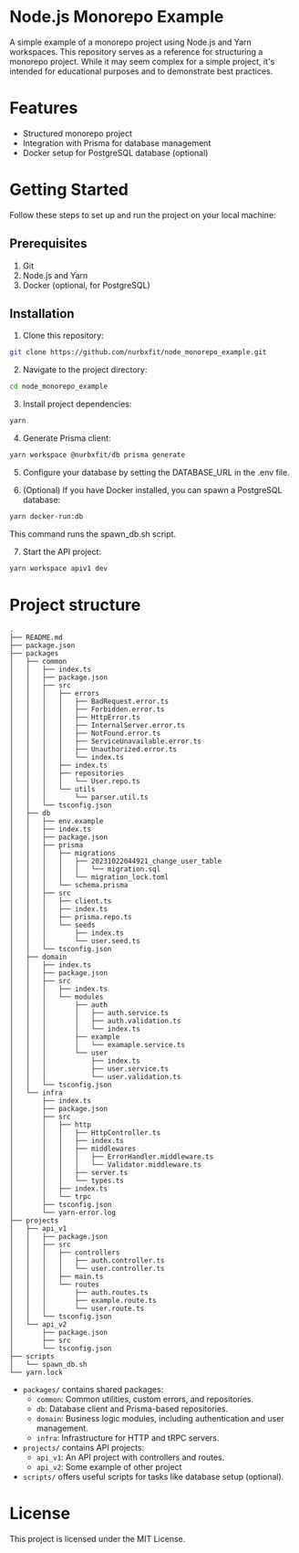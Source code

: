 # Node.js Monorepo Example

A simple example of a monorepo project using Node.js and Yarn workspaces. This repository serves as a reference for structuring a monorepo project. While it may seem complex for a simple project, it's intended for educational purposes and to demonstrate best practices.

# Features

- Structured monorepo project
- Integration with Prisma for database management
- Docker setup for PostgreSQL database (optional)

# Getting Started

Follow these steps to set up and run the project on your local machine:

## Prerequisites

1. Git
2. Node.js and Yarn
3. Docker (optional, for PostgreSQL)

## Installation

1. Clone this repository:

```bash
git clone https://github.com/nurbxfit/node_monorepo_example.git
```

2. Navigate to the project directory:

```bash
cd node_monorepo_example
```

3. Install project dependencies:

```bash
yarn
```

4. Generate Prisma client:

```bash
yarn workspace @nurbxfit/db prisma generate
```

5. Configure your database by setting the DATABASE_URL in the .env file.

6. (Optional) If you have Docker installed, you can spawn a PostgreSQL database:

```bash
yarn docker-run:db
```

This command runs the spawn_db.sh script.

7. Start the API project:

```bash
yarn workspace apiv1 dev
```

# Project structure

```
.
├── README.md
├── package.json
├── packages
│   ├── common
│   │   ├── index.ts
│   │   ├── package.json
│   │   ├── src
│   │   │   ├── errors
│   │   │   │   ├── BadRequest.error.ts
│   │   │   │   ├── Forbidden.error.ts
│   │   │   │   ├── HttpError.ts
│   │   │   │   ├── InternalServer.error.ts
│   │   │   │   ├── NotFound.error.ts
│   │   │   │   ├── ServiceUnavailable.error.ts
│   │   │   │   ├── Unauthorized.error.ts
│   │   │   │   └── index.ts
│   │   │   ├── index.ts
│   │   │   ├── repositories
│   │   │   │   └── User.repo.ts
│   │   │   └── utils
│   │   │       └── parser.util.ts
│   │   └── tsconfig.json
│   ├── db
│   │   ├── env.example
│   │   ├── index.ts
│   │   ├── package.json
│   │   ├── prisma
│   │   │   ├── migrations
│   │   │   │   ├── 20231022044921_change_user_table
│   │   │   │   │   └── migration.sql
│   │   │   │   └── migration_lock.toml
│   │   │   └── schema.prisma
│   │   ├── src
│   │   │   ├── client.ts
│   │   │   ├── index.ts
│   │   │   ├── prisma.repo.ts
│   │   │   └── seeds
│   │   │       ├── index.ts
│   │   │       └── user.seed.ts
│   │   └── tsconfig.json
│   ├── domain
│   │   ├── index.ts
│   │   ├── package.json
│   │   ├── src
│   │   │   ├── index.ts
│   │   │   └── modules
│   │   │       ├── auth
│   │   │       │   ├── auth.service.ts
│   │   │       │   ├── auth.validation.ts
│   │   │       │   └── index.ts
│   │   │       ├── example
│   │   │       │   └── examaple.service.ts
│   │   │       └── user
│   │   │           ├── index.ts
│   │   │           ├── user.service.ts
│   │   │           └── user.validation.ts
│   │   └── tsconfig.json
│   └── infra
│       ├── index.ts
│       ├── package.json
│       ├── src
│       │   ├── http
│       │   │   ├── HttpController.ts
│       │   │   ├── index.ts
│       │   │   ├── middlewares
│       │   │   │   ├── ErrorHandler.middleware.ts
│       │   │   │   └── Validator.middleware.ts
│       │   │   ├── server.ts
│       │   │   └── types.ts
│       │   ├── index.ts
│       │   └── trpc
│       ├── tsconfig.json
│       └── yarn-error.log
├── projects
│   ├── api_v1
│   │   ├── package.json
│   │   ├── src
│   │   │   ├── controllers
│   │   │   │   ├── auth.controller.ts
│   │   │   │   └── user.controller.ts
│   │   │   ├── main.ts
│   │   │   └── routes
│   │   │       ├── auth.routes.ts
│   │   │       ├── example.route.ts
│   │   │       └── user.route.ts
│   │   └── tsconfig.json
│   └── api_v2
│       ├── package.json
│       ├── src
│       └── tsconfig.json
├── scripts
│   └── spawn_db.sh
└── yarn.lock
```

- `packages/` contains shared packages:
  - `common`: Common utilities, custom errors, and repositories.
  - `db`: Database client and Prisma-based repositories.
  - `domain`: Business logic modules, including authentication and user management.
  - `infra`: Infrastructure for HTTP and tRPC servers.
- `projects/` contains API projects:
  - `api_v1`: An API project with controllers and routes.
  - `api_v2`: Some example of other project
- `scripts/` offers useful scripts for tasks like database setup (optional).

# License

This project is licensed under the MIT License.
